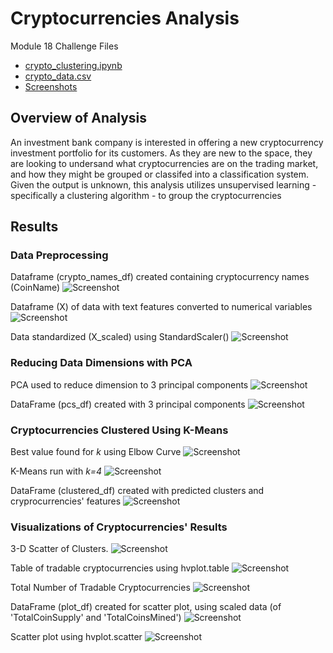 # Cryptocurrencies Analysis
Module 18 Challenge Files
- [crypto_clustering.ipynb](https://github.com/aseo67/Cryptocurrencies/blob/main/crypto_clustering.ipynb)
- [crypto_data.csv](https://github.com/aseo67/Cryptocurrencies/blob/main/crypto_data.csv)
- [Screenshots](https://github.com/aseo67/Cryptocurrencies/tree/main/Screenshots)


## Overview of Analysis
An investment bank company is interested in offering a new cryptocurrency investment portfolio for its customers. As they are new to the space, they are looking to undersand what cryptocurrencies are on the trading market, and how they might be grouped or classifed into a classification system. Given the output is unknown, this analysis utilizes unsupervised learning - specifically a clustering algorithm - to group the cryptocurrencies

## Results

### Data Preprocessing

Dataframe (crypto_names_df) created containing cryptocurrency names (CoinName)
![Screenshot](https://github.com/aseo67/Cryptocurrencies/blob/main/Screenshots/Screenshot%20crypto_names_df.png)

Dataframe (X) of data with text features converted to numerical variables
![Screenshot](https://github.com/aseo67/Cryptocurrencies/blob/main/Screenshots/Screenshot%20X.png)

Data standardized (X_scaled) using StandardScaler()
![Screenshot](https://github.com/aseo67/Cryptocurrencies/blob/main/Screenshots/Screenshot%20X_scaled.png)

### Reducing Data Dimensions with PCA

PCA used to reduce dimension to 3 principal components
![Screenshot](https://github.com/aseo67/Cryptocurrencies/blob/main/Screenshots/Screenshot%20PCA.png)

DataFrame (pcs_df) created with 3 principal components
![Screenshot](https://github.com/aseo67/Cryptocurrencies/blob/main/Screenshots/Screenshot%20pcs_df.png)

### Cryptocurrencies Clustered Using K-Means

Best value found for _k_ using Elbow Curve
![Screenshot](https://github.com/aseo67/Cryptocurrencies/blob/main/Screenshots/Screenshot%20Elbow%20Curve.png)

K-Means run with _k=4_
![Screenshot](https://github.com/aseo67/Cryptocurrencies/blob/main/Screenshots/Screenshot%20K-Means%20Predictions.png)

DataFrame (clustered_df) created with predicted clusters and cryprocurrencies' features
![Screenshot](https://github.com/aseo67/Cryptocurrencies/blob/main/Screenshots/Screenshot%20clustered_df.png)

### Visualizations of Cryptocurrencies' Results

3-D Scatter of Clusters.
![Screenshot](https://github.com/aseo67/Cryptocurrencies/blob/main/Screenshots/Screenshot%203D-Scatter.png)

Table of tradable cryptocurrencies using hvplot.table
![Screenshot](https://github.com/aseo67/Cryptocurrencies/blob/main/Screenshots/Screenshot%20hvplot%20table.png)

Total Number of Tradable Cryptocurrencies
![Screenshot](https://github.com/aseo67/Cryptocurrencies/blob/main/Screenshots/Screenshot%20Total%20Number%20of%20Tradable.png)

DataFrame (plot_df) created for scatter plot, using scaled data (of 'TotalCoinSupply' and 'TotalCoinsMined')
![Screenshot](https://github.com/aseo67/Cryptocurrencies/blob/main/Screenshots/Screenshot%20plot_df.png)

Scatter plot using hvplot.scatter
![Screenshot](https://github.com/aseo67/Cryptocurrencies/blob/main/Screenshots/Screenshot%20hvplot%20scatter.png)
